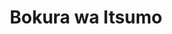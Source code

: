 --- 
title: "Bokura wa Itsumo"
publishdate: "2019-7-31T16:48:46+02:00"
src: "https://365manga.net/manga/bokura-wa-itsumo"
image: "https://data.365manga.net/images/thumbnails/6766-bokura-wa-itsumo.jpg"
description: "Nori Sakurada is riding her bike one day, when she meets up with a boy she used to know when she was little. He has grown, but doesn't look very happy... Also contains a side story called Himitsu no H-kun in vol.1: The well-known and popular Hakozaki-kun is the dream of every girl in Miwako’s school. However, he's hiding a secret! One day while walking down the street, Miwako notices…"
---